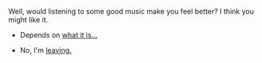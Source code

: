 Well, would listening to some good music make you feel better?  I think you might like it.

- Depends on [what it is...](https://www.youtube.com/watch?v=zplIPSgiohA)

- No, I'm [leaving.](../../../../../marshmallow.md)
